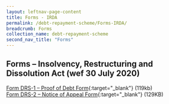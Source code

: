 ```yaml
---
layout: leftnav-page-content
title: Forms - IRDA
permalink: /debt-repayment-scheme/Forms-IRDA/
breadcrumb: Forms
collection_name: debt-repayment-scheme
second_nav_title: "Forms"
---
```

Forms – Insolvency, Restructuring and Dissolution Act (wef 30 July 2020)
---
[Form DRS-1 – Proof of Debt Form](/files/FormDRS-1–ProofofDebtForm.pdf){:target="_blank"} (119kb)<br>
[Form DRS-2 – Notice of Appeal Form](/files/FormDRS-2–NoticeofAppealForm.pdf){:target="_blank"} (129KB)<br>


